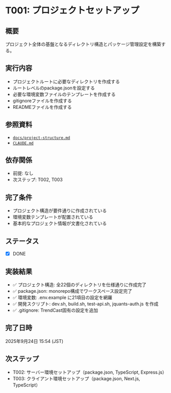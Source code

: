 # T001: プロジェクトセットアップ

## 概要
プロジェクト全体の基盤となるディレクトリ構造とパッケージ管理設定を構築する。

## 実行内容
- プロジェクトルートに必要なディレクトリを作成する
- ルートレベルのpackage.jsonを設定する
- 必要な環境変数ファイルのテンプレートを作成する
- gitignoreファイルを作成する
- READMEファイルを作成する

## 参照資料
- [`docs/project-structure.md`](../project-structure.md)
- [`CLAUDE.md`](../../CLAUDE.md)

## 依存関係
- 前提: なし
- 次ステップ: T002, T003

## 完了条件
- プロジェクト構造が要件通りに作成されている
- 環境変数テンプレートが配置されている
- 基本的なプロジェクト情報が文書化されている

## ステータス
- [x] DONE

## 実装結果
- ✅ プロジェクト構造: 全22個のディレクトリを仕様通りに作成完了
- ✅ package.json: monorepo構成でワークスペース設定完了
- ✅ 環境変数: .env.example に21項目の設定を網羅
- ✅ 開発スクリプト: dev.sh, build.sh, test-api.sh, jquants-auth.js を作成
- ✅ .gitignore: TrendCast固有の設定を追加

## 完了日時
2025年9月24日 15:54 (JST)

## 次ステップ
- T002: サーバー環境セットアップ（package.json, TypeScript, Express.js）
- T003: クライアント環境セットアップ（package.json, Next.js, TypeScript）